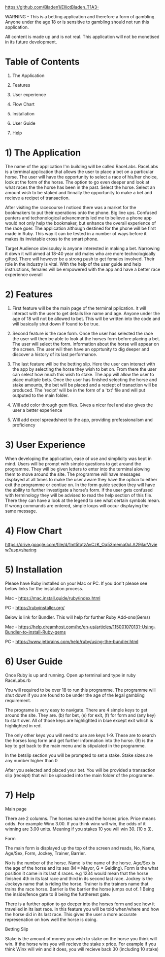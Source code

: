https://github.com/Bladen1/ElliotBladen_T1A3-

WARNING - This is a betting application and therefore a form of gambling. Anyone under the age 18 or is sensitive to gambling should not run this application. 

All content is made up and is not real. This application will not be monetised in its future development.

# Table of Contents

1) The Application 

2) Features

3) User experience

4) Flow Chart 

5) Installation

6) User Guide

7) Help


# 1) The Application

The name of the application I'm building will be called RaceLabs. RaceLabs is a terminal application that allows the user to place a bet on a particular horse. The user will have the opportunity to select a race of his/her choice, look at the form of the horse. The option to go even deeper and look at what races the the horse has been in the past. Select the horse. Select an amount wish to be staked and finnally the opportunity to make a bet and recieve a recipet of transaction.

After visiting the racecourse I noticed there was a market for the bookmakers to put their operations onto the phone. Big line ups. Confused punters and techonological advancments led me to believe a phone app would not only help the bookmaker, but enhance the overall experience of the race goer. The application although destined for the phone will be first made in Ruby. This way it can be tested in a number of ways before it makes its invietable cross to the smart phone.

Target Audience obvisoulsy is anyone interested in making a bet. Narrowing it down it will aimed at 18-40 year old males who are more technologically gifted. There will however be a strong push to get females involved. Their role in the industry is vital. With the help of the user guide and help instructions, females will be empowered with the app and have a better race experience overall

# 2) Features

1) First feature will be the main page of the terminal pplication. It will interact with the user to get details like name and age. Anyone under the age of 18 will not be allowed to bet. This will be written into the code and will basically shut down if found to be true. 

2) Second feature is the race form. Once the user has selected the race the user will then be able to look at the horses form before placing a bet. The user will select the form. Information about the horse will appear on the screen. The user will then have an opprtunity to dig deeper and discover a history of its last performance.

3) The last feature will be the betting slip. Here the user can interact with the app by selecting the horse they wish to bet on. From there the user can select how much this wish to stake. 
The app will allow the user to place multiple bets. Once the user has finished selecting the horse and stake amounts, the bet will be placed and a reciept of tranaction will be produced. The 'recipt' will be in the form of a 'txt' file and will put outputed to the main folder.

4) Will add color through gem files. Gives a nicer feel and also gives the user a better experience

5) Will add excel spreadsheet to the app, providing professionalism and proficiency

# 3) User Experience

When developing the application, ease of use and simplicity was kept in mind. Users will be prompt with simple questions to get around the programme. They will be given letters to enter into the terminal alowing them to move around the site. The programme will have messages displayed at all times to make the user aware they have the option to either exit the programme or contiue on. In the form guide section they will have the ability to further investigate a horse's form. If the user gets confused with terminology they will be advised to read the help section of this file. There they can have a look at the legend to see what certain symbols mean. If wrong commands are entered, simple loops will occur displaying the same message.

# 4) Flow Chart

https://drive.google.com/file/d/1mt5tqtzAvCzK_Oq53mema0xLA29jlarV/view?usp=sharing

# 5) Installation

Please have Ruby installed on your Mac or PC. If you don't please see below links for the instalation process.

Mac - https://mac.install.guide/ruby/index.html

PC -  https://rubyinstaller.org/

Below is link for Bundler. This will help for further Ruby Add-ons(Gems)

Mac - https://help.dreamhost.com/hc/en-us/articles/115001070131-Using-Bundler-to-install-Ruby-gems

PC - https://www.jetbrains.com/help/ruby/using-the-bundler.html

# 6) User Guide

Once Ruby is up and running. Open up terminal and type in ruby RaceLabs.rb

You will required to be over 18 to run this programme. The programme will shut down if you are found to be under the age of the legal gambling requirement.

The programe is very easy to navigate. There are 4 simple keys to get around the site. They are. (b) for bet, (e) for exit, (f) for form and (any key) to start over. All of those keys are highlighted in blue except exit which is highlighted in red.

The only other keys you will need to use are keys 1-9. These are to search the horses long form and get further information into the horse. (9) is the key to get back to the main menu and is stipulated in the programme.

In the betslip section you will be prompted to set a stake. Stake sizes are any number higher than 0

After you selected and placed your bet. You will be provided a transaction slip (receipt) that will be uploaded into the main folder of the programme.

# 7) Help

Main page

There are 2 columns. The horses name and the horses price. Price means odds. For example Winx 3.00. If you think winx will win, the odds of it winning are 3.00 units. Meaning if you stakes 10 you will win 30. (10 x 3).

Form

The main form is displayed up the top of the screen and reads, No, Name, Age/Sex, Form, Jockey, Trainer, Barrier.

No is the number of the horse. Name is the name of the horse. Age/Sex is the age of the horse and its sex (M = Mayor, G = Gelding). Form is the what position it came in its last 4 races. e.g 1234 would mean that the horse finished 4th in its last race and third in its second last race. Jockey is the Jockeys name that is riding the horse. Trainer is the trainers name that trains the race horse. Barrier is the barrier the horse jumps out of. 1 Being the inside/fence gate to 8 being the furtherest gate.

There is a further option to go deeper into the horses form and see how it travelled in its last race. In this feature you will be told when/where and how the horse did in its last race. This gives the user a more accurate represenation on how well the horse is doing.

Betting Slip

Stake is the amount of money you wish to stake on the horse you think will win. If the horse wins you will recieve the stake x price. For example if you think Winx will win and it does, you will recieve back 30 (including 10 stake)




